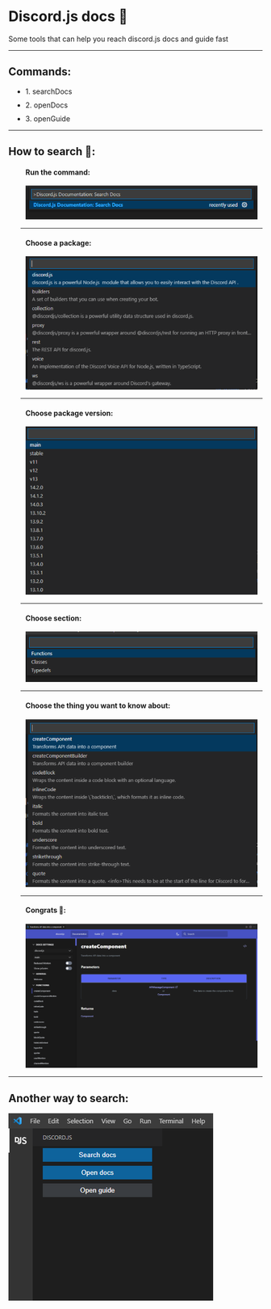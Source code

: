 # Discord.js docs 📖

Some tools that can help you reach discord.js docs and guide fast

***

## Commands:

<ul>
<li>1. searchDocs</li>
<li>2. openDocs</li>
<li>3. openGuide</li>
</ul>

***

## How to search 🔎:

<ul style="list-style-type: none; ">
<li>
<h4>Run the command:</h4>
<img src="./examples/command=searchDocs.png" />
</li>

***

<li>
<h4>Choose a package:</h4>
<img src="./examples/package.png" />
</li>

***

<li>
<h4>Choose package version:</h4>
<img src="./examples/packageVersion.png" />
</li>

***

<li>
<h4>Choose section:</h4>
<img src="./examples/section.png" />
</li>

***

<li>
<h4>Choose the thing you want to know about:</h4>
<img src="./examples/objects.png" />
</li>

***

<li>
<h4>Congrats 🎉:</h4>
<img src="./examples/docs.png" />
</li>

</ul>

***

## Another way to search:
<img src="./examples/bar.png" />
<style>
li{
  margin: 10px;
}
</style>